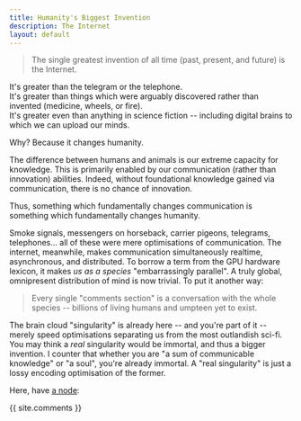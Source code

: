 ```yaml
---
title: Humanity's Biggest Invention
description: The Internet
layout: default
---
```


> The single greatest invention of all time (past, present, and future) is the Internet.

It's greater than the telegram or the telephone.\
It's greater than things which were arguably discovered rather than invented (medicine, wheels, or fire).\
It's greater even than anything in science fiction -- including digital brains to which we can upload our minds.

Why? Because it changes humanity.

The difference between humans and animals is our extreme capacity for knowledge. This is primarily enabled by our communication (rather than innovation) abilities. Indeed, without foundational knowledge gained via communication, there is no chance of innovation.

Thus, something which fundamentally changes communication is something which fundamentally changes humanity.

Smoke signals, messengers on horseback, carrier pigeons, telegrams, telephones... all of these were mere optimisations of communication.
The internet, meanwhile, makes communication simultaneously realtime, asynchronous, and distributed. To borrow a term from the GPU hardware lexicon, it makes *us as a species* "embarrassingly parallel". A truly global, omnipresent distribution of mind is now trivial. To put it another way:

> Every single "comments section" is a conversation with the whole species -- billions of living humans and umpteen yet to exist.

The brain cloud "singularity" is already here -- and you're part of it -- merely speed optimisations separating us from the most outlandish sci-fi. You may think a *real* singularity would be immortal, and thus a bigger invention. I counter that whether you are "a sum of communicable knowledge" or "a soul", you're already immortal. A "real singularity" is just a lossy encoding optimisation of the former.

Here, have [a node](https://github.com/casperdcl/gist.cdcl.ml/issues/1):

{{ site.comments }}

